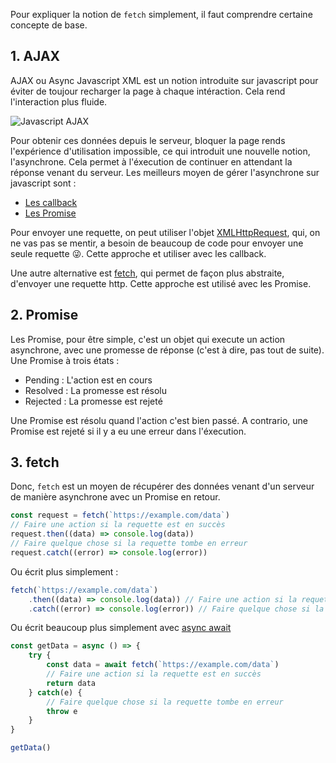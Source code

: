 Pour expliquer la notion de `fetch` simplement, il faut comprendre certaine concepte de base.

## 1. AJAX

AJAX ou Async Javascript XML est un notion introduite sur javascript pour éviter de toujour recharger la page à chaque intéraction. Cela rend l'interaction plus fluide.

![Javascript AJAX](https://encrypted-tbn0.gstatic.com/images?q=tbn:ANd9GcTDRy3sah8B8J_FmTWtTXk37FrHpW0jA5xKlg&usqp=CAU)

Pour obtenir ces données depuis le serveur, bloquer la page rends l'expérience d'utilisation impossible, ce qui introduit une nouvelle notion, l'asynchrone.
Cela permet à l'éxecution de continuer en attendant la réponse venant du serveur.
Les meilleurs moyen de gérer l'asynchrone sur javascript sont :

- [Les callback](https://www.w3schools.com/js/js_callback.asp)
- [Les Promise](https://www.w3schools.com/js/js_promise.asp)

Pour envoyer une requette, on peut utiliser l'objet [XMLHttpRequest](https://www.w3schools.com/js/js_ajax_http.asp), qui, on ne vas pas se mentir, a besoin de beaucoup de code pour envoyer une seule requette 😜. Cette approche et utiliser avec les callback. <br/>

Une autre alternative est [fetch](https://www.w3schools.com/jsref/api_fetch.asp), qui permet de façon plus abstraite, d'envoyer une requette http. Cette approche est utilisé avec les Promise.

## 2. Promise

Les Promise, pour être simple, c'est un objet qui execute un action asynchrone, avec une promesse de réponse (c'est à dire, pas tout de suite).<br>
Une Promise à trois états :

- Pending : L'action est en cours
- Resolved : La promesse est résolu
- Rejected : La promesse est rejeté

Une Promise est résolu quand l'action c'est bien passé. A contrario, une Promise est rejeté si il y a eu une erreur dans l'éxecution.

## 3. fetch

Donc, `fetch` est un moyen de récupérer des données venant d'un serveur de manière asynchrone avec un Promise en retour.

```javascript
const request = fetch(`https://example.com/data`)
// Faire une action si la requette est en succès
request.then((data) => console.log(data))
// Faire quelque chose si la requette tombe en erreur
request.catch((error) => console.log(error))

```

Ou écrit plus simplement :

```javascript
fetch(`https://example.com/data`)
    .then((data) => console.log(data)) // Faire une action si la requette est en succès
    .catch((error) => console.log(error)) // Faire quelque chose si la requette tombe en erreur
```

Ou écrit beaucoup plus simplement avec [async await](https://www.w3schools.com/js/js_async.asp)

```javascript
const getData = async () => {
    try {
        const data = await fetch(`https://example.com/data`)
        // Faire une action si la requette est en succès
        return data
    } catch(e) {
        // Faire quelque chose si la requette tombe en erreur
        throw e
    }
}

getData()
```


